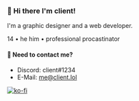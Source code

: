 ### 👋 Hi there I'm client!
I'm a graphic designer and a web  developer.

14 • he him • professional procastinator

#### 💬 Need to contact me?
* Discord: client#1234
* E-Mail: me@client.lol

[![ko-fi](https://www.ko-fi.com/img/githubbutton_sm.svg)](https://ko-fi.com/Q5Q12WY9S)

<!--
**client/client** is a ✨ _special_ ✨ repository because its `README.md` (this file) appears on your GitHub profile.

Here are some ideas to get you started:

- 🔭 I’m currently working on ...
- 🌱 I’m currently learning ...
- 👯 I’m looking to collaborate on ...
- 🤔 I’m looking for help with ...
- 💬 Ask me about ...
- 📫 How to reach me: ...
- 😄 Pronouns: ...
- ⚡ Fun fact: ...
-->
